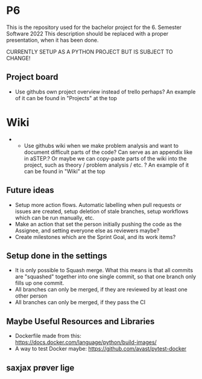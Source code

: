 # P6

This is the repository used for the bachelor project for the 6. Semester Software 2022
This description should be replaced with a proper presentation, when it has been done.

CURRENTLY SETUP AS A PYTHON PROJECT BUT IS SUBJECT TO CHANGE!

## Project board
- Use githubs own project overview instead of trello perhaps? An example of it can be found in "Projects" at the top

# Wiki
- - Use githubs wiki when we make problem analysis and want to document difficult parts of the code? Can serve as an appendix like in aSTEP.? Or maybe we can copy-paste parts of the wiki into the project, such as theory / problem analysis / etc. ? An example of it can be found in "Wiki" at the top 

## Future ideas
- Setup more action flows. Automatic labelling when pull requests or issues are created, setup deletion of stale branches, setup workflows which can be run manually, etc.
- Make an action that set the person initially pushing the code as the Assignee, and setting everyone else as reviewers maybe?
- Create milestones which are the Sprint Goal, and its work items?

## Setup done in the settings
- It is only possible to Squash merge. What this means is that all commits are "squashed" together into one single commit, so that one branch only fills up one commit.
- All branches can only be merged, if they are reviewed by at least one other person
- All branches can only be merged, if they pass the CI

## Maybe Useful Resources and Libraries
- Dockerfile made from this: https://docs.docker.com/language/python/build-images/
- A way to test Docker maybe: https://github.com/avast/pytest-docker


## saxjax prøver lige
